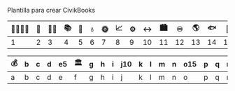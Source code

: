 Plantilla para crear CivikBooks

|:family_man_woman_girl_boy:|:stew:|:health_worker:|:books:|:busts_in_silhouette:|:droplet:|:sun_with_face:|:chart_with_upwards_trend:|:gear:|:left_right_arrow:|:cityscape:|:infinity:|:earth_americas:|:fish:|:deciduous_tree:|:dove:|:atom_symbol:|
|------------ | -------------|------------ |------------ | -------------|------------ |------------ | -------------|------------ |------------ | -------------|------------ |------------ | -------------|------------ |------------ | -------------|
|1 | 2| 3|4 | 5| 6|7 | 8| 9|10 | 11| 12|13 | 14| 15|16 | 17|

|:moneybag:| b| c|d|e5|:classical_building:|g | h| i|j10 | k| l|m | n| o15|p | q|r|s |t20|
|------------ | -------------|------------ |------------ | -------------|------------ |------------ | -------------|------------ |------------ | -------------|------------ |------------ | -------------|------------ |------------ | -------------|------------ |------------ | -------------|
|a| b| c|d|e|f|g | h| i|j | k| l|m | n| o|p | q|r|s |t|
